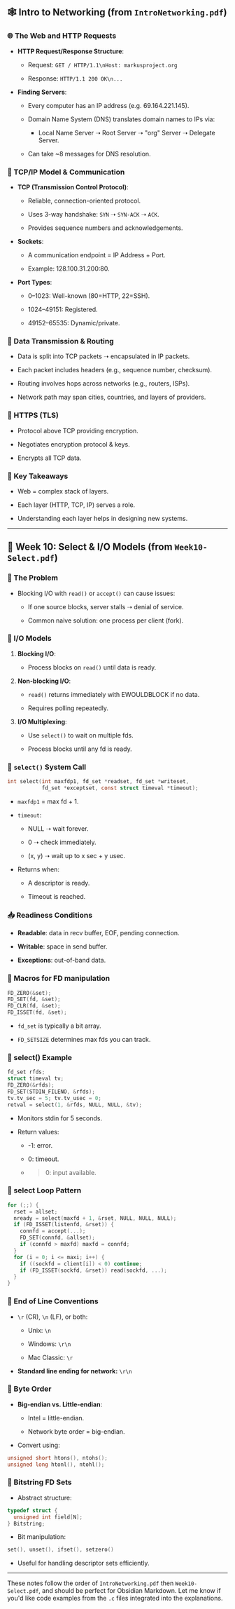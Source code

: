 ## 🕸️ Intro to Networking (from `IntroNetworking.pdf`)

### 🌐 The Web and HTTP Requests

- **HTTP Request/Response Structure**:
    
    - Request: `GET / HTTP/1.1\nHost: markusproject.org`
        
    - Response: `HTTP/1.1 200 OK\n...`
        
- **Finding Servers**:
    
    - Every computer has an IP address (e.g. 69.164.221.145).
        
    - Domain Name System (DNS) translates domain names to IPs via:
        
        - Local Name Server ➝ Root Server ➝ "org" Server ➝ Delegate Server.
            
    - Can take ~8 messages for DNS resolution.
        

### 🧱 TCP/IP Model & Communication

- **TCP (Transmission Control Protocol)**:
    
    - Reliable, connection-oriented protocol.
        
    - Uses 3-way handshake: `SYN` ➝ `SYN-ACK` ➝ `ACK`.
        
    - Provides sequence numbers and acknowledgements.
        
- **Sockets**:
    
    - A communication endpoint = IP Address + Port.
        
    - Example: 128.100.31.200:80.
        
- **Port Types**:
    
    - 0–1023: Well-known (80=HTTP, 22=SSH).
        
    - 1024–49151: Registered.
        
    - 49152–65535: Dynamic/private.
        

### 📨 Data Transmission & Routing

- Data is split into TCP packets ➝ encapsulated in IP packets.
    
- Each packet includes headers (e.g., sequence number, checksum).
    
- Routing involves hops across networks (e.g., routers, ISPs).
    
- Network path may span cities, countries, and layers of providers.
    

### 🔐 HTTPS (TLS)

- Protocol above TCP providing encryption.
    
- Negotiates encryption protocol & keys.
    
- Encrypts all TCP data.
    

### 🧠 Key Takeaways

- Web = complex stack of layers.
    
- Each layer (HTTP, TCP, IP) serves a role.
    
- Understanding each layer helps in designing new systems.
    

---

## 🧪 Week 10: Select & I/O Models (from `Week10-Select.pdf`)

### 🧨 The Problem

- Blocking I/O with `read()` or `accept()` can cause issues:
    
    - If one source blocks, server stalls ➝ denial of service.
        
    - Common naive solution: one process per client (fork).
        

### 🧵 I/O Models

1. **Blocking I/O**:
    
    - Process blocks on `read()` until data is ready.
        
2. **Non-blocking I/O**:
    
    - `read()` returns immediately with EWOULDBLOCK if no data.
        
    - Requires polling repeatedly.
        
3. **I/O Multiplexing**:
    
    - Use `select()` to wait on multiple fds.
        
    - Process blocks until any fd is ready.
        

### 🔧 `select()` System Call

```c
int select(int maxfdp1, fd_set *readset, fd_set *writeset,
           fd_set *exceptset, const struct timeval *timeout);
```

- `maxfdp1` = max fd + 1.
    
- `timeout`:
    
    - NULL ➝ wait forever.
        
    - 0 ➝ check immediately.
        
    - (x, y) ➝ wait up to x sec + y usec.
        
- Returns when:
    
    - A descriptor is ready.
        
    - Timeout is reached.
        

### 📥 Readiness Conditions

- **Readable**: data in recv buffer, EOF, pending connection.
    
- **Writable**: space in send buffer.
    
- **Exceptions**: out-of-band data.
    

### 🧰 Macros for FD manipulation

```c
FD_ZERO(&set);
FD_SET(fd, &set);
FD_CLR(fd, &set);
FD_ISSET(fd, &set);
```

- `fd_set` is typically a bit array.
    
- `FD_SETSIZE` determines max fds you can track.
    

### 🧪 select() Example

```c
fd_set rfds;
struct timeval tv;
FD_ZERO(&rfds);
FD_SET(STDIN_FILENO, &rfds);
tv.tv_sec = 5; tv.tv_usec = 0;
retval = select(1, &rfds, NULL, NULL, &tv);
```

- Monitors stdin for 5 seconds.
    
- Return values:
    
    - -1: error.
        
    - 0: timeout.
        
    - > 0: input available.
        

### 🔄 select Loop Pattern

```c
for (;;) {
  rset = allset;
  nready = select(maxfd + 1, &rset, NULL, NULL, NULL);
  if (FD_ISSET(listenfd, &rset)) {
    connfd = accept(...);
    FD_SET(connfd, &allset);
    if (connfd > maxfd) maxfd = connfd;
  }
  for (i = 0; i <= maxi; i++) {
    if ((sockfd = client[i]) < 0) continue;
    if (FD_ISSET(sockfd, &rset)) read(sockfd, ...);
  }
}
```

### 📏 End of Line Conventions

- `\r` (CR), `\n` (LF), or both:
    
    - Unix: `\n`
        
    - Windows: `\r\n`
        
    - Mac Classic: `\r`
        
- **Standard line ending for network:** `\r\n`
    

### 🔢 Byte Order

- **Big-endian vs. Little-endian**:
    
    - Intel = little-endian.
        
    - Network byte order = big-endian.
        
- Convert using:
    

```c
unsigned short htons(), ntohs();
unsigned long htonl(), ntohl();
```

### 🧮 Bitstring FD Sets

- Abstract structure:
    

```c
typedef struct {
  unsigned int field[N];
} Bitstring;
```

- Bit manipulation:
    

```c
set(), unset(), ifset(), setzero()
```

- Useful for handling descriptor sets efficiently.
    

---

These notes follow the order of `IntroNetworking.pdf` then `Week10-Select.pdf`, and should be perfect for Obsidian Markdown. Let me know if you'd like code examples from the `.c` files integrated into the explanations.